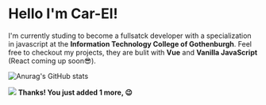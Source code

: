 # Hello I'm Car-El!

I'm currently studing to become a fullsatck developer with a specialization in javascript at the **Information Technology College of Gothenburgh**.
Feel free to checkout my projects, they are bulit with **Vue** and **Vanilla JavaScript** (React coming up soon😎).  

![Anurag's GitHub stats](https://github-readme-stats.vercel.app/api?username=Car-ElWilliams&show_icons=true&theme=radical)


![](https://komarev.com/ghpvc/?username=your-github-username)
**Thanks! You just added 1 more, 😉**
<!--
**Car-ElWilliams/Car-ElWilliams** is a ✨ _special_ ✨ repository because its `README.md` (this file) appears on your GitHub profile.

Here are some ideas to get you started:

- 🔭 I’m currently working on ...
- 🌱 I’m currently learning ...
- 👯 I’m looking to collaborate on ...
- 🤔 I’m looking for help with ...
- 💬 Ask me about ...
- 📫 How to reach me: ...
-  Pronouns: ...
- ⚡ Fun fact: ...
-->
